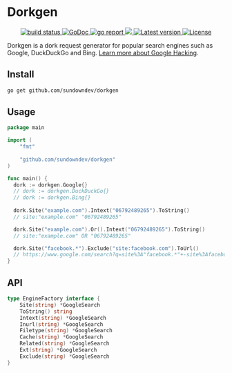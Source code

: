 # Dorkgen

<div align="center">
  <a href="https://github.com/sundowndev/dorkgen/actions">
    <img src="https://img.shields.io/endpoint.svg?url=https://actions-badge.atrox.dev/sundowndev/dorkgen/badge?ref=master" alt="build status" />
  </a>
  <a href="https://godoc.org/github.com/sundowndev/dorkgen">
    <img src="https://godoc.org/github.com/sundowndev/dorkgen?status.svg" alt="GoDoc">
  </a>
  <a href="https://goreportcard.com/report/github.com/sundowndev/dorkgen">
    <img src="https://goreportcard.com/badge/github.com/sundowndev/dorkgen" alt="go report" />
  </a>
  <a href="https://codeclimate.com/github/sundowndev/dorkgen/maintainability">
    <img src="https://api.codeclimate.com/v1/badges/3259feb1c68df1cd4f71/maintainability" />
  </a>
  <a href="https://github.com/sundowndev/dorkgen/releases">
    <img src="https://img.shields.io/github/release/SundownDEV/dorkgen.svg" alt="Latest version" />
  </a>
  <a href="https://github.com/sundowndev/dorkgen/blob/master/LICENSE">
    <img src="https://img.shields.io/github/license/sundowndev/dorkgen.svg" alt="License" />
  </a>
</div>

Dorkgen is a dork request generator for popular search engines such as Google, DuckDuckGo and Bing. [Learn more about Google Hacking](https://en.wikipedia.org/wiki/Google_hacking).

## Install

```bash
go get github.com/sundowndev/dorkgen
```

## Usage

```go
package main

import (
	"fmt"
  
  	"github.com/sundowndev/dorkgen"
)

func main() {
  dork := dorkgen.Google{}
  // dork := dorkgen.DuckDuckGo{}
  // dork := dorkgen.Bing{}
 
  dork.Site("example.com").Intext("06792489265").ToString()
  // site:"example.com" "06792489265"

  dork.Site("example.com").Or().Intext("06792489265").ToString()
  // site:"example.com" OR "06792489265"

  dork.Site("facebook.*").Exclude("site:facebook.com").ToUrl()
  // https://www.google.com/search?q=site%3A"facebook.*"+-site%3Afacebook.com
}
```

## API

```go
type EngineFactory interface {
	Site(string) *GoogleSearch
	ToString() string
	Intext(string) *GoogleSearch
	Inurl(string) *GoogleSearch
	Filetype(string) *GoogleSearch
	Cache(string) *GoogleSearch
	Related(string) *GoogleSearch
	Ext(string) *GoogleSearch
	Exclude(string) *GoogleSearch
}
```
